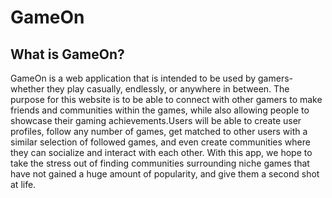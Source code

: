 # GameOn

## What is GameOn?
GameOn is a web application that is intended to be used by gamers- whether
they play casually, endlessly, or anywhere in between. The purpose for this website is
to be able to connect with other gamers to make friends and communities within the
games, while also allowing people to showcase their gaming achievements.Users will
be able to create user profiles, follow any number of games, get matched to other users
with a similar selection of followed games, and even create communities where they
can socialize and interact with each other. With this app, we hope to take the stress out
of finding communities surrounding niche games that have not gained a huge amount of
popularity, and give them a second shot at life.
